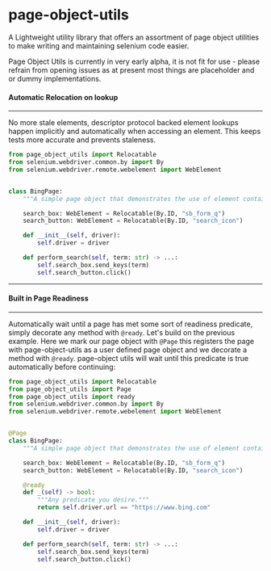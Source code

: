 # page-object-utils

A Lightweight utility library that offers an assortment of page object utilities to make writing
and maintaining selenium code easier.

Page Object Utils is currently in very early alpha, it is not fit for use - please refrain from opening
issues as at present most things are placeholder and or dummy implementations.


#### Automatic Relocation on lookup
------------------------------------
No more stale elements, descriptor protocol backed element lookups happen implicitly and automatically
when accessing an element.  This keeps tests more accurate and prevents staleness.

```python
from page_object_utils import Relocatable
from selenium.webdriver.common.by import By
from selenium.webdriver.remote.webelement import WebElement


class BingPage:
    """A simple page object that demonstrates the use of element containers."""

    search_box: WebElement = Relocatable(By.ID, "sb_form_q")
    search_button: WebElement = Relocatable(By.ID, "search_icon")

    def __init__(self, driver):
        self.driver = driver

    def perform_search(self, term: str) -> ...:
        self.search_box.send_keys(term)
        self.search_button.click()
```

-----

#### Built in Page Readiness
-----------------------------

Automatically wait until a page has met some sort of readiness predicate, simply
decorate any method with `@ready`.  Let's build on the previous example.  Here we
mark our page object with `@Page` this registers the page with page-object-utils
as a user defined page object and we decorate a method with `@ready`.  page-object
utils will wait until this predicate is true automatically before continuing:

```python
from page_object_utils import Relocatable
from page_object_utils import Page
from page_object_utils import ready
from selenium.webdriver.common.by import By
from selenium.webdriver.remote.webelement import WebElement


@Page
class BingPage:
    """A simple page object that demonstrates the use of element containers."""

    search_box: WebElement = Relocatable(By.ID, "sb_form_q")
    search_button: WebElement = Relocatable(By.ID, "search_icon")

    @ready
    def _(self) -> bool:
        """Any predicate you desire."""
        return self.driver.url == "https://www.bing.com"

    def __init__(self, driver):
        self.driver = driver

    def perform_search(self, term: str) -> ...:
        self.search_box.send_keys(term)
        self.search_button.click()
```
